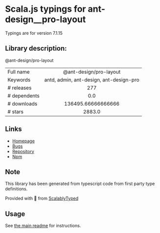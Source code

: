 
# Scala.js typings for ant-design__pro-layout

Typings are for version 7.1.15

## Library description:
@ant-design/pro-layout

|                    |                 |
| ------------------ | :-------------: |
| Full name          | @ant-design/pro-layout |
| Keywords           | antd, admin, ant-design, ant-design-pro |
| # releases         | 277 |
| # dependents       | 0.0 |
| # downloads        | 136495.66666666666 |
| # stars            | 2883.0 |

## Links
- [Homepage](https://github.com/ant-design/pro-components/tree/master/packages/layout#readme)
- [Bugs](http://github.com/umijs/plugins/issues)
- [Repository](https://github.com/ant-design/pro-components)
- [Npm](https://www.npmjs.com/package/%40ant-design%2Fpro-layout)
    


## Note
This library has been generated from typescript code from first party type definitions.

Provided with :purple_heart: from [ScalablyTyped](https://github.com/oyvindberg/ScalablyTyped)

## Usage
See [the main readme](../../readme.md) for instructions.


